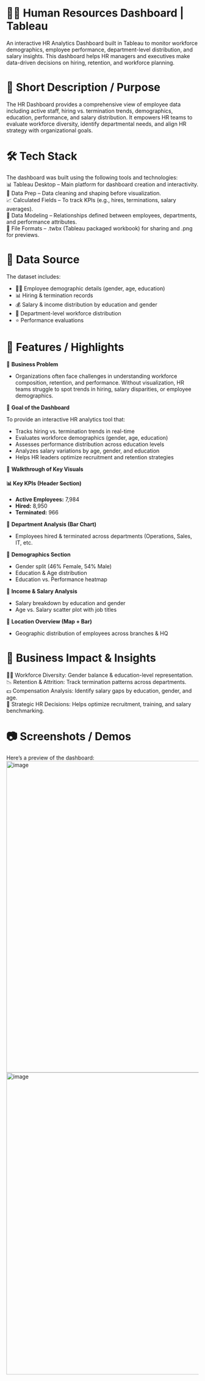 # 👩‍💼 Human Resources Dashboard | Tableau

An interactive HR Analytics Dashboard built in Tableau to monitor workforce demographics, employee performance, department-level distribution, and salary insights. This dashboard helps HR managers and executives make data-driven decisions on hiring, retention, and workforce planning.<br>

# 📌 Short Description / Purpose

The HR Dashboard provides a comprehensive view of employee data including active staff, hiring vs. termination trends, demographics, education, performance, and salary distribution. It empowers HR teams to evaluate workforce diversity, identify departmental needs, and align HR strategy with organizational goals.<br>

# 🛠 Tech Stack

The dashboard was built using the following tools and technologies:<br>
📊 Tableau Desktop – Main platform for dashboard creation and interactivity.<br>
📂 Data Prep – Data cleaning and shaping before visualization.<br>
📈 Calculated Fields – To track KPIs (e.g., hires, terminations, salary averages).<br>
📝 Data Modeling – Relationships defined between employees, departments, and performance attributes.<br>
📁 File Formats – .twbx (Tableau packaged workbook) for sharing and .png for previews.<br>

# 📂 Data Source<br>
The dataset includes:
  <ul>
    <li>👩‍💼 Employee demographic details (gender, age, education)</li>
    <li>📊 Hiring &amp; termination records</li>
    <li>💰 Salary &amp; income distribution by education and gender</li>
    <li>🏢 Department-level workforce distribution</li>
    <li>⭐ Performance evaluations</li>
  </ul>


#  🚀 Features / Highlights<br>
🔹 <b>Business Problem</b><br>
<ul>
  <li>Organizations often face challenges in understanding workforce composition, retention, and performance. Without visualization, HR teams struggle to spot trends in hiring, salary disparities, or employee demographics.<br>
</li>
</ul>

🔹 <b>Goal of the Dashboard</b><br>
 <p>To provide an interactive HR analytics tool that:</p>
  <ul>
    <li>Tracks hiring vs. termination trends in real-time</li>
    <li>Evaluates workforce demographics (gender, age, education)</li>
    <li>Assesses performance distribution across education levels</li>
    <li>Analyzes salary variations by age, gender, and education</li>
    <li>Helps HR leaders optimize recruitment and retention strategies</li>
  </ul>

🔹 <b>Walkthrough of Key Visuals</b><br>
 <h4>📊 Key KPIs (Header Section)</h4>
  <ul>
    <li><strong>Active Employees:</strong> 7,984</li>
    <li><strong>Hired:</strong> 8,950</li>
    <li><strong>Terminated:</strong> 966</li>
  </ul>
  
🔹 <b>Department Analysis (Bar Chart)</b><br>

<ul>
  <li>Employees hired & terminated across departments (Operations, Sales, IT, etc.
</li>
</ul>

🔹 <b>Demographics Section</b><br>
<ul>
    <li>Gender split (46% Female, 54% Male)</li>
    <li>Education &amp; Age distribution</li>
    <li>Education vs. Performance heatmap</li>
  </ul>
  
🔹 <b>Income & Salary Analysis</b><br>
  <ul>
    <li>Salary breakdown by education and gender</li>
    <li>Age vs. Salary scatter plot with job titles</li>
  </ul>

🔹 <b>Location Overview (Map + Bar)</b><br>
<ul>
  <li>Geographic distribution of employees across branches & HQ<br>
</li>
</ul>


# 🔹<b> Business Impact & Insights</b><br>
👩‍💻 Workforce Diversity: Gender balance & education-level representation.<br>
📉 Retention & Attrition: Track termination patterns across departments.<br>
💵 Compensation Analysis: Identify salary gaps by education, gender, and age.<br>
🎯 Strategic HR Decisions: Helps optimize recruitment, training, and salary benchmarking.<br>

# 📷 Screenshots / Demos

Here’s a preview of the dashboard:
<img width="1414" height="814" alt="image" src="https://github.com/user-attachments/assets/c8d77523-9ad0-4552-92f4-60c926e726de" />
<img width="1382" height="789" alt="image" src="https://github.com/user-attachments/assets/c07c4167-e99f-4ac2-9c27-f4fb193cef30" />



